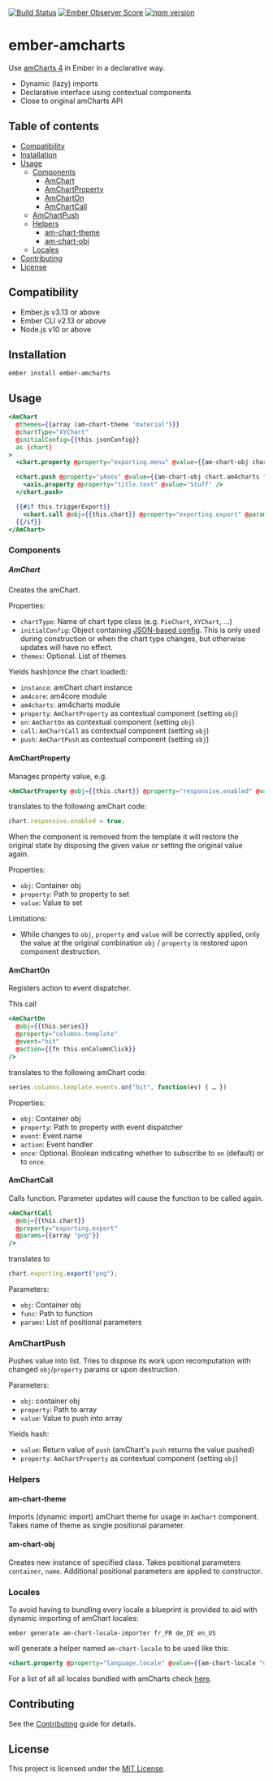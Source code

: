 [![Build Status](https://travis-ci.org/evocount/ember-amcharts.svg?branch=master)](https://travis-ci.org/evocount/ember-amcharts)
[![Ember Observer Score](https://emberobserver.com/badges/ember-amcharts.svg)](https://emberobserver.com/addons/ember-amcharts)
[![npm version](https://badge.fury.io/js/ember-amcharts.svg)](https://badge.fury.io/js/ember-amcharts)

# ember-amcharts

Use [amCharts 4](https://www.amcharts.com/) in Ember in a declarative way.

- Dynamic (lazy) imports
- Declarative interface using contextual components
- Close to original amCharts API

## Table of contents

- [Compatibility](#compatibility)
- [Installation](#installation)
- [Usage](#usage)
  - [Components](#components)
      - [AmChart](#amchart)
    - [AmChartProperty](#amchartproperty)
    - [AmChartOn](#amcharton)
    - [AmChartCall](#amchartcall)
  - [AmChartPush](#amchartpush)
  - [Helpers](#helpers)
    - [am-chart-theme](#am-chart-theme)
    - [am-chart-obj](#am-chart-obj)
  - [Locales](#locales)
- [Contributing](#contributing)
- [License](#license)

## Compatibility

- Ember.js v3.13 or above
- Ember CLI v2.13 or above
- Node.js v10 or above

## Installation

```
ember install ember-amcharts
```

## Usage

```hbs
<AmChart
  @themes={{array (am-chart-theme "material")}}
  @chartType="XYChart"
  @initialConfig={{this.jsonConfig}}
  as |chart|
>
  <chart.property @property="exporting.menu" @value={{am-chart-obj chart.am4core "ExportMenu"}} />

  <chart.push @property="yAxes" @value={{am-chart-obj chart.am4charts "CategoryAxis"}} as |axis|>
    <axis.property @property="title.text" @value="Stuff" />
  </chart.push>

  {{#if this.triggerExport}}
    <chart.call @obj={{this.chart}} @property="exporting.export" @params={{array "png"}} />
  {{/if}}
</AmChart>
```

### Components

##### AmChart

Creates the amChart.

Properties:

- `chartType`: Name of chart type class (e.g. `PieChart`, `XYChart`, …)
- `initialConfig`: Object containing [JSON-based config](https://www.amcharts.com/docs/v4/concepts/json-config/). This is only used during construction or when the chart type changes, but otherwise updates will have no effect.
- `themes`: Optional. List of themes

Yields hash(once the chart loaded):

- `instance`: amChart chart instance
- `am4core`: am4core module
- `am4charts`: am4charts module
- `property`: `AmChartProperty` as contextual component (setting `obj`)
- `on`: `AmChartOn` as contextual component (setting `obj`)
- `call`: `AmChartCall` as contextual component (setting `obj`)
- `push`: `AmChartPush` as contextual component (setting `obj`)

#### AmChartProperty

Manages property value, e.g.

```hbs
<AmChartProperty @obj={{this.chart}} @property="responsive.enabled" @value={{true}} />
```

translates to the following amChart code:

```js
chart.responsive.enabled = true;
```

When the component is removed from the template it will restore the original state by disposing the
given value or setting the original value again.

Properties:

- `obj`: Container obj
- `property`: Path to property to set
- `value`: Value to set

Limitations:

- While changes to `obj`, `property` and `value` will be correctly applied, only the value at the original combination `obj` / `property` is restored upon component destruction.

#### AmChartOn

Registers action to event dispatcher.

This call

```hbs
<AmChartOn
  @obj={{this.series}}
  @property="columns.template"
  @event="hit"
  @action={{fn this.onColumnClick}}
/>
```

translates to the following amChart code:

```js
series.columns.template.events.on("hit", function(ev) { … })
```

Properties:

- `obj`: Container obj
- `property`: Path to property with event dispatcher
- `event`: Event name
- `action`: Event handler
- `once`: Optional. Boolean indicating whether to subscribe to `on` (default) or to `once`.

#### AmChartCall

Calls function. Parameter updates will cause the function to be called again.

```hbs
<AmChartCall
  @obj={{this.chart}}
  @property="exporting.export"
  @params={{array "png"}}
/>
```

translates to

```js
chart.exporting.export("png");
```

Parameters:

- `obj`: Container obj
- `func`: Path to function
- `params`: List of positional parameters

### AmChartPush

Pushes value into list. Tries to dispose its work upon recomputation with changed `obj`/`property` params or upon destruction.

Parameters:

- `obj`: container obj
- `property`: Path to array
- `value`: Value to push into array

Yields hash:

- `value`: Return value of `push` (amChart's `push` returns the value pushed)
- `property`: `AmChartProperty` as contextual component (setting `obj`)

### Helpers

#### am-chart-theme

Imports (dynamic import) amChart theme for usage in `AmChart` component. Takes name of theme as single positional parameter.

#### am-chart-obj

Creates new instance of specified class. Takes positional parameters `container`, `name`. Additional positional parameters are applied to constructor.

### Locales

To avoid having to bundling every locale a blueprint is provided to aid with dynamic importing of amChart locales:

`ember generate am-chart-locale-importer fr_FR de_DE en_US`

will generate a helper named `am-chart-locale` to be used like this:

```hbs
<chart.property @property="language.locale" @value={{am-chart-locale "de_DE"}} />>
```

For a list of all all locales bundled with amCharts check [here](https://github.com/amcharts/amcharts4/tree/master/src/lang).

## Contributing

See the [Contributing](CONTRIBUTING.md) guide for details.

## License

This project is licensed under the [MIT License](LICENSE.md).
